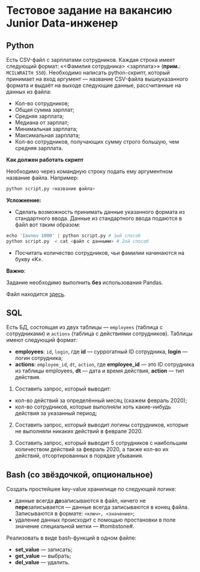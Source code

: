 # Тестовое задание на вакансию Junior Data-инженер

## Python

Есть CSV-файл c зарплатами сотрудников. Каждая строка имеет следующий формат:
«<Фамилия сотрудника> <зарплата>» (**прим.**: `MCILWRAITH 550`). Необходимо написать
python-скрипт, который принимает на вход аргумент — название CSV-файла вышеуказанного
формата и выдаёт на выходе следующие данные, рассчитанные на данных из файла:

- Кол-во сотрудников;
- Общая сумма зарплат;
- Средняя зарплата;
- Медиана от зарплат;
- Минимальная зарплата;
- Максимальная зарплата;
- Кол-во сотрудников, получающих сумму строго большую, чем средняя зарплата.

**Как должен работать скрипт**

Необходимо через командную строку подать ему аргументном название файла. Например:

```python
python script.py <название файла>
```

**Усложнение:**

- Сделать возможность принимать данные указанного формата из стандартного ввода. Данные
  из стандартного ввода подаются в файл вот таким образом:

```python
echo 'Iavnov 1000' | python script.py # 1ый способ
python script.py  < cat <файл с данными> # 2ой способ
```

- Посчитать количество сотрудников, чьи фамилии начинаются на букву «K».

**Важно**:

Задание необходимо выполнить **без** использования Pandas.

Файл находится [здесь](./python/employees.txt).

## SQL

Есть БД, состоящая из двух таблицы — `employees` (таблица с сотрудниками) и
`actions` (таблица с действиями сотрудников). Таблицы имеют следующий формат:

- **employees**: `id`, `login`, где **id** — суррогатный ID сотрудника,
  **login** — логин сотрудника;
- **actions**: `employee_id`, `dt`, `action`, где **employee_id** — это ID сотрудника
  из таблицы employees, **dt** — дата и время действия, **action** — тип действия.

1) Составить запрос, который выводит:

- кол-во действий за определённый месяц (скажем февраль 2020);
- кол-во сотрудников, которые выполняли хоть какие-нибудь действия за указанный период;

2) Составить запрос, который выводит логины сотрудников, которые не выполняли
   никаких действий в феврале 2020.

3) Составить запрос, который выводит 5 сотрудников с наибольшим количеством
   действий за февраль 2020, а также кол-во их действий, отсортированных в порядке убывания.

## Bash (со звёздочкой, опциональное)

Создать простейшее key-value хранилище по следующей логике:

- данные всегда **до**записываются в файл, ничего не **пере**записывается — данные
  всегда записываются в конец файла. Записываются в формате: `<ключ>, <значение>`;
- удаление данных происходит с помощью простановки в поле
  значение специальной метки — #tombstone#.

Реализовать в виде bash-функций в одном файле:

- **set_value** — записать;
- **get_value** — выбрать;
- **del_value** — удалить.